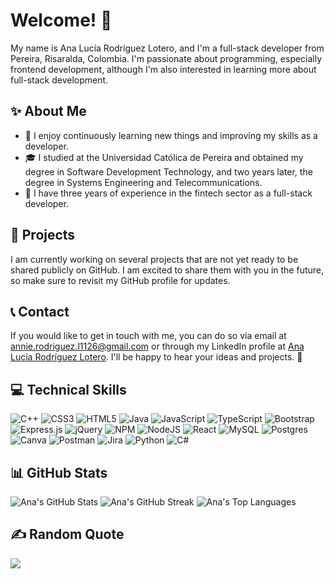 # Welcome! 👋

My name is Ana Lucía Rodríguez Lotero, and I'm a full-stack developer from Pereira, Risaralda, Colombia. I'm passionate about programming, especially frontend development, although I'm also interested in learning more about full-stack development. 

## ✨ About Me
- 🌱 I enjoy continuously learning new things and improving my skills as a developer.
- 🎓 I studied at the Universidad Católica de Pereira and obtained my degree in Software Development Technology, and two years later, the degree in Systems Engineering and Telecommunications.
- 💼 I have three years of experience in the fintech sector as a full-stack developer.

## 🚀 Projects
I am currently working on several projects that are not yet ready to be shared publicly on GitHub. I am excited to share them with you in the future, so make sure to revisit my GitHub profile for updates.

## 📞 Contact
If you would like to get in touch with me, you can do so via email at [annie.rodriguez.l1126@gmail.com](mailto:annie.rodriguez.l1126@gmail.com) or through my LinkedIn profile at [Ana Lucía Rodríguez Lotero](https://www.linkedin.com/in/analucíarodríguezlotero/). I'll be happy to hear your ideas and projects. 🤝

## 💻 Technical Skills
![C++](https://img.shields.io/badge/c++-%2300599C.svg?style=flat&logo=c%2B%2B&logoColor=white) ![CSS3](https://img.shields.io/badge/css3-%231572B6.svg?style=flat&logo=css3&logoColor=white) ![HTML5](https://img.shields.io/badge/html5-%23E34F26.svg?style=flat&logo=html5&logoColor=white) ![Java](https://img.shields.io/badge/java-%23ED8B00.svg?style=flat&logo=java&logoColor=white) ![JavaScript](https://img.shields.io/badge/javascript-%23323330.svg?style=flat&logo=javascript&logoColor=%23F7DF1E) ![TypeScript](https://img.shields.io/badge/typescript-%23007ACC.svg?style=flat&logo=typescript&logoColor=white) ![Bootstrap](https://img.shields.io/badge/bootstrap-%23563D7C.svg?style=flat&logo=bootstrap&logoColor=white) ![Express.js](https://img.shields.io/badge/express.js-%23404d59.svg?style=flat&logo=express&logoColor=%2361DAFB) ![jQuery](https://img.shields.io/badge/jquery-%230769AD.svg?style=flat&logo=jquery&logoColor=white) ![NPM](https://img.shields.io/badge/NPM-%23000000.svg?style=flat&logo=npm&logoColor=white) ![NodeJS](https://img.shields.io/badge/node.js-6DA55F?style=flat&logo=node.js&logoColor=white) ![React](https://img.shields.io/badge/react-%2320232a.svg?style=flat&logo=react&logoColor=%2361DAFB) ![MySQL](https://img.shields.io/badge/mysql-%2300f.svg?style=flat&logo=mysql&logoColor=white) ![Postgres](https://img.shields.io/badge/postgres-%23316192.svg?style=flat&logo=postgresql&logoColor=white) ![Canva](https://img.shields.io/badge/Canva-%2300C4CC.svg?style=flat&logo=Canva&logoColor=white) ![Postman](https://img.shields.io/badge/Postman-FF6C37?style=flat&logo=postman&logoColor=white) ![Jira](https://img.shields.io/badge/jira-%230A0FFF.svg?style=flat&logo=jira&logoColor=white) ![Python](https://img.shields.io/badge/python-%2314354C.svg?style=flat&logo=python&logoColor=white) ![C#](https://img.shields.io/badge/c%23-%23239120) 

## 📊 GitHub Stats
![Ana's GitHub Stats](https://github-readme-stats.vercel.app/api?username=AnaRodriguezL&theme=dark&hide_border=true&include_all_commits=true&count_private=true)
![Ana's GitHub Streak](https://github-readme-streak-stats.herokuapp.com/?user=AnaRodriguezL&theme=dark&hide_border=true)
![Ana's Top Languages](https://github-readme-stats.vercel.app/api/top-langs/?username=AnaRodriguezL&theme=dark&hide_border=true&include_all_commits=true&count_private=true&layout=compact)

## ✍️ Random Quote
![](https://quotes-github-readme.vercel.app/api?type=horizontal&theme=gruvbox)
